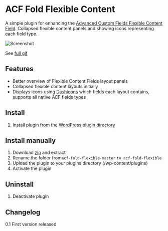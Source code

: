 # ACF Fold Flexible Content

A simple plugin for enhancing the [Advanced Custom Fields Flexible Content Field](http://www.advancedcustomfields.com/add-ons/flexible-content-field/). Collapsed flexible content panels and showing icons representing each field type.

![Screenshot](http://dropbox.urre.me/acf-fold-flexible.gif)

See [full gif](http://dropbox.urre.me/acf-fold-flexible.gif)

## Features
+ Better overview of Flexible Content Fields layout panels
+ Collapsed flexible content layouts initially
+ Displays icons using [Dashicons](http://melchoyce.github.io/dashicons) which fields each layout contains, supports all native ACF fields types

## Install
1. Install plugin from the [WordPress plugin directory](http://wordpress.org/plugins/acf-fold-flexible-content/)

## Install manually
1. Download [zip](https://github.com/urre/acf-fold-flexible/archive/master.zip) and extract
2. Rename the folder from`acf-fold-flexible-master` `to acf-fold-flexible`
3. Upload the plugin to your plugins directory (/wp-content/plugins)
4. Activate the plugin

## Uninstall
1. Deactivate plugin

## Changelog

0.1 First version released